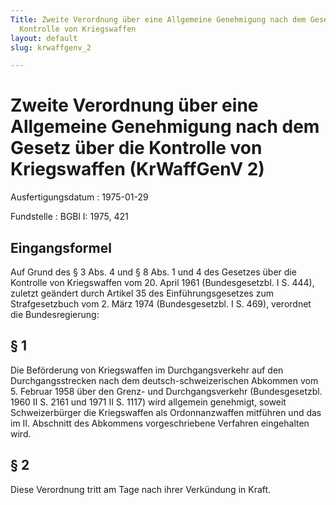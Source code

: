 ```yaml
---
Title: Zweite Verordnung über eine Allgemeine Genehmigung nach dem Gesetz über die
  Kontrolle von Kriegswaffen
layout: default
slug: krwaffgenv_2

---
```


# Zweite Verordnung über eine Allgemeine Genehmigung nach dem Gesetz über die Kontrolle von Kriegswaffen (KrWaffGenV 2)

Ausfertigungsdatum
:   1975-01-29

Fundstelle
:   BGBl I: 1975, 421



## Eingangsformel

Auf Grund des § 3 Abs. 4 und § 8 Abs. 1 und 4 des Gesetzes über die
Kontrolle von Kriegswaffen vom 20. April 1961 (Bundesgesetzbl. I S.
444), zuletzt geändert durch Artikel 35 des Einführungsgesetzes zum
Strafgesetzbuch vom 2. März 1974 (Bundesgesetzbl. I S. 469), verordnet
die Bundesregierung:


## § 1

Die Beförderung von Kriegswaffen im Durchgangsverkehr auf den
Durchgangsstrecken nach dem deutsch-schweizerischen Abkommen vom 5.
Februar 1958 über den Grenz- und Durchgangsverkehr (Bundesgesetzbl.
1960 II S. 2161 und 1971 II S. 1117) wird allgemein genehmigt, soweit
Schweizerbürger die Kriegswaffen als Ordonnanzwaffen mitführen und das
im II. Abschnitt des Abkommens vorgeschriebene Verfahren eingehalten
wird.


## § 2

Diese Verordnung tritt am Tage nach ihrer Verkündung in Kraft.


